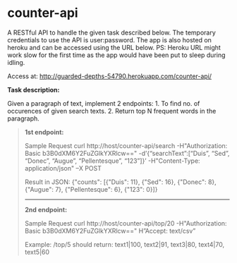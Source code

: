 # counter-api

A RESTful API to handle the given task described below. The temporary credentials to use the API is user:password. The app is also hosted on heroku and can be accessed using the URL below.
PS: Heroku URL might work slow for the first time as the app would have been put to sleep during idling.

Access at: http://guarded-depths-54790.herokuapp.com/counter-api/

**Task description:**

Given a paragraph of text, implement 2 endpoints: 1. To find no. of occurences of given search texts. 2. Return top N frequent words in the paragraph.

> **1st endpoint:**
>
> Sample Request
> curl http://host/counter-api/search -H"Authorization: Basic b3B0dXM6Y2FuZGlkYXRlcw==" -d’{“searchText”:[“Duis”, “Sed”, “Donec”, “Augue”, “Pellentesque”, “123”]}’ -H"Content-Type: application/json" –X POST
>
> Result in JSON:
> {"counts": [{"Duis": 11}, {"Sed": 16}, {"Donec": 8}, {"Augue": 7}, {"Pellentesque": 6}, {"123": 0}]}
> _________________________________________________________________________________________________________
>
> **2nd endpoint:**
>
> Sample Request
> curl http://host/counter-api/top/20 -H"Authorization: Basic b3B0dXM6Y2FuZGlkYXRlcw==" H”Accept: text/csv”
>
> Example: /top/5 should return:
> text1|100, text2|91, text3|80, text4|70, text5|60
